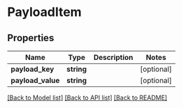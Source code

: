 # PayloadItem

## Properties
Name | Type | Description | Notes
------------ | ------------- | ------------- | -------------
**payload_key** | **string** |  | [optional] 
**payload_value** | **string** |  | [optional] 

[[Back to Model list]](../README.md#documentation-for-models) [[Back to API list]](../README.md#documentation-for-api-endpoints) [[Back to README]](../README.md)


